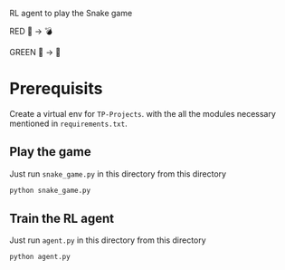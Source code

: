 RL agent to play the Snake game

RED 📕 → 💣

GREEN 📗 → 🥦

 
# Prerequisits
Create a virtual env for `TP-Projects`. with the all the modules necessary mentioned in `requirements.txt`.

 
## Play the game
Just run `snake_game.py` in this directory from this directory

```bash
python snake_game.py
```

## Train the RL agent
Just run `agent.py` in this directory from this directory

```bash
python agent.py
```
